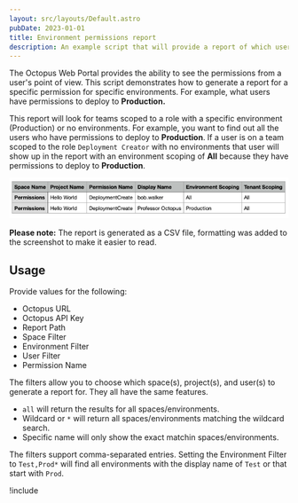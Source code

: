 ```yaml
---
layout: src/layouts/Default.astro
pubDate: 2023-01-01
title: Environment permissions report
description: An example script that will provide a report of which users have access to a specific permission for a specific environment.
---
```


The Octopus Web Portal provides the ability to see the permissions from a user's point of view.  This script demonstrates how to generate a report for a specific permission for specific environments.  For example, what users have permissions to deploy to **Production.**

This report will look for teams scoped to a role with a specific environment (Production) or no environments.  For example, you want to find out all the users who have permissions to deploy to **Production**.  If a user is on a team scoped to the role `Deployment Creator` with no environments that user will show up in the report with an environment scoping of **All** because they have permissions to deploy to **Production**.

![Sample environment permissions report](images/environment-permissions-example.png)

**Please note:** The report is generated as a CSV file, formatting was added to the screenshot to make it easier to read.

## Usage

Provide values for the following:

- Octopus URL
- Octopus API Key
- Report Path
- Space Filter
- Environment Filter
- User Filter
- Permission Name

The filters allow you to choose which space(s), project(s), and user(s) to generate a report for.  They all have the same features.

- `all` will return the results for all spaces/environments.
- Wildcard or `*` will return all spaces/environments matching the wildcard search.
- Specific name will only show the exact matchin spaces/environments.

The filters support comma-separated entries.  Setting the Environment Filter to `Test,Prod*` will find all environments with the display name of `Test` or that start with `Prod`.

!include <environment-permissions-report>